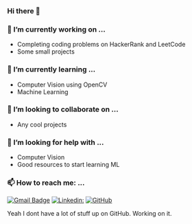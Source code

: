 ### Hi there 👋

### 🔭 I’m currently working on ...
- Completing coding problems on HackerRank and LeetCode
- Some small projects

### 🌱 I’m currently learning ...
- Computer Vision using OpenCV
- Machine Learning


### 👯 I’m looking to collaborate on ...
- Any cool projects

### 🤔 I’m looking for help with ...
- Computer Vision
- Good resources to start learning ML

### 📫 How to reach me: ...
[![Gmail Badge](https://img.shields.io/badge/-suhailahmedbittububby@gmail.com-c14438?style=flat&logo=Gmail&logoColor=white)](mailto:suhailahmedbittububby@gmail.com "Connect via Email")
[![Linkedin: ](https://img.shields.io/badge/-SuhailAhmedVelorum-blue?style=flat-square&logo=Linkedin&logoColor=white&link=https:https://www.linkedin.com/in/suhail-ahmed-372992192/)](https://www.linkedin.com/in/suhail-ahmed-372992192/)
[![GitHub](https://img.shields.io/github/followers/SuhailAhmedVelorum?label=follow&style=social)](https://github.com/SuhailAhmedVelorum)

Yeah I dont have a lot of stuff up on GitHub. Working on it.
